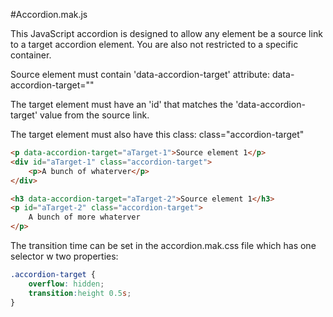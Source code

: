 #Accordion.mak.js

This JavaScript accordion is designed to allow any element be a source link to a target accordion element. You are also not restricted to a specific container.

Source element must contain 'data-accordion-target' attribute:
data-accordion-target="<id-of-target-element>" 

The target element must have an 'id' that matches the 'data-accordion-target' value from the source link.

The target element must also have this class:
class="accordion-target"

```html
<p data-accordion-target="aTarget-1">Source element 1</p>
<div id="aTarget-1" class="accordion-target">
	<p>A bunch of whaterver</p>
</div>

<h3 data-accordion-target="aTarget-2">Source element 1</h3>
<p id="aTarget-2" class="accordion-target">
	A bunch of more whaterver
</p>
```


The transition time can be set in the accordion.mak.css file which has one selector w two properties:

```css
.accordion-target { 
    overflow: hidden;
    transition:height 0.5s;
}
```



